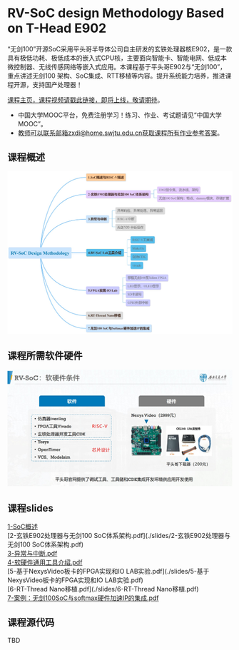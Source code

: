 RV-SoC design Methodology Based on T-Head E902
===

“无剑100”开源SoC采用平头哥半导体公司自主研发的玄铁处理器核E902，是一款具有极低功耗、极低成本的嵌入式CPU核，主要面向智能卡、智能电网、低成本微控制器、无线传感网络等嵌入式应用。本课程基于平头哥E902与“无剑100”，重点讲述无剑100 架构、SoC集成、RTT移植等内容。提升系统能力培养，推进课程开源，支持国产处理器！


[课程主页，课程视频请戳此链接，即将上线，敬请期待](https://www.icourse163.org/course/SWJTU-1207492806)。
- 中国大学MOOC平台，免费注册学习！练习、作业、考试题请见“中国大学MOOC”。
- 教师可以联系邮箱zxdi@home.swjtu.edu.cn获取课程所有作业参考答案。

课程概述
---
![课程大纲](./RV-SoC_Design_Methodolgy.jpg)


课程所需软件硬件
---
![课程软硬件](./hardware.jpg)


课程slides
---
[1-SoC概述](./slides/1-SoC概述.pdf)  
[2-玄铁E902处理器与无剑100 SoC体系架构.pdf](./slides/2-玄铁E902处理器与无剑100 SoC体系架构.pdf)  
[3-异常与中断.pdf](./slides/3-异常与中断.pdf)  
[4-软硬件通用工具介绍.pdf](./slides/4-软硬件通用工具介绍.pdf)  
[5-基于NexysVideo板卡的FPGA实现和IO LAB实验.pdf](./slides/5-基于NexysVideo板卡的FPGA实现和IO LAB实验.pdf)  
[6-RT-Thread Nano移植.pdf](./slides/6-RT-Thread Nano移植.pdf)  
[7-案例：无剑100SoC与softmax硬件加速IP的集成.pdf](./slides/7-案例：无剑100SoC与softmax硬件加速IP的集成.pdf)  

课程源代码
---
TBD



